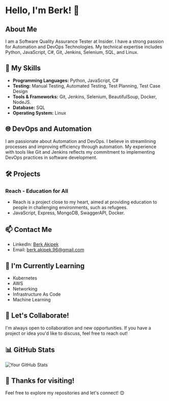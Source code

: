 # Hello, I'm Berk! 👋

## About Me
I am a Software Quality Assurance Tester at Insider. I have a strong passion for Automation and DevOps Technologies. My technical expertise includes Python, JavaScript, C#, Git, Jenkins, Selenium, SQL, and Linux.

## 🚀 My Skills
- **Programming Languages:** Python, JavaScript, C#
- **Testing:** Manual Testing, Automated Testing, Test Planning, Test Case Design
- **Tools & Frameworks:** Git, Jenkins, Selenium, BeautifulSoup, Docker, NodeJS.
- **Database:** SQL
- **Operating System:** Linux

## 🌐 DevOps and Automation
I am passionate about Automation and DevOps. I believe in streamlining processes and improving efficiency through automation. My experience with tools like Git and Jenkins reflects my commitment to implementing DevOps practices in software development.

## 🛠️ Projects
### Reach - Education for All
- Reach is a project close to my heart, aimed at providing education to people in challenging environments, such as refugees.
- JavaScript, Express, MongoDB, SwaggerAPI, Docker.

## 📫 Contact Me
- LinkedIn: [Berk Akipek](https://www.linkedin.com/in/berk-akipek/)
- Email: berk.akipek.96@gmail.com

## 🌱 I'm Currently Learning
- Kubernetes
- AWS 
- Networking
- Infrastructure As Code
- Machine Learning

## 👯 Let's Collaborate!
I'm always open to collaboration and new opportunities. If you have a project or idea you'd like to discuss, feel free to reach out!

## 📊 GitHub Stats

![Your GitHub Stats](https://github-readme-stats.vercel.app/api?username=BerkAkipek&show_icons=true&theme=radical)

## 🎉 Thanks for visiting!
Feel free to explore my repositories and let's connect! 😊
